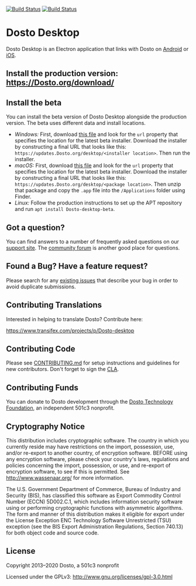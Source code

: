 [![Build Status](https://travis-ci.org/Dostoapp/Dosto-Desktop.svg?branch=master)](https://travis-ci.org/Dostoapp/Dosto-Desktop)
[![Build Status](https://ci.appveyor.com/api/projects/status/github/Dostoapp/Dosto-Desktop?branch=master&svg=true)](https://ci.appveyor.com/project/Dosto-Desktop/Dosto-desktop)

# Dosto Desktop

Dosto Desktop is an Electron application that links with Dosto
on [Android](https://github.com/Dostoapp/Dosto-Android)
or [iOS](https://github.com/Dostoapp/Dosto-iOS).

## Install the production version: https://Dosto.org/download/

## Install the beta

You can install the beta version of Dosto Desktop alongside the production version. The beta uses different data and install locations.

- _Windows:_ First, download [this file](https://updates.Dosto.org/desktop/beta.yml) and look for the `url` property that specifies the location for the latest beta installer. Download the installer by constructing a final URL that looks like this: `https://updates.Dosto.org/desktop/<installer location>`. Then run the installer.
- _macOS:_ First, download [this file](https://updates.Dosto.org/desktop/beta-mac.yml) and look for the `url` property that specifies the location for the latest beta installer. Download the installer by constructing a final URL that looks like this: `https://updates.Dosto.org/desktop/<package location>`. Then unzip that package and copy the `.app` file into the `/Applications` folder using Finder.
- _Linux:_ Follow the production instructions to set up the APT repository and run `apt install Dosto-desktop-beta`.

## Got a question?

You can find answers to a number of frequently asked questions on our [support site](https://support.Dosto.org/).
The [community forum](https://community.Dostousers.org/) is another good place for questions.

## Found a Bug? Have a feature request?

Please search for any [existing issues](https://github.com/Dostoapp/Dosto-Desktop/issues) that describe your bug in order to avoid duplicate submissions.

## Contributing Translations

Interested in helping to translate Dosto? Contribute here:

https://www.transifex.com/projects/p/Dosto-desktop

## Contributing Code

Please see [CONTRIBUTING.md](https://github.com/Dostoapp/Dosto-Desktop/blob/master/CONTRIBUTING.md)
for setup instructions and guidelines for new contributors. Don't forget to sign the [CLA](https://Dosto.org/cla/).

## Contributing Funds

You can donate to Dosto development through the [Dosto Technology Foundation](https://Dosto.org/donate), an independent 501c3 nonprofit.

## Cryptography Notice

This distribution includes cryptographic software. The country in which you currently reside may have restrictions on the import, possession, use, and/or re-export to another country, of encryption software.
BEFORE using any encryption software, please check your country's laws, regulations and policies concerning the import, possession, or use, and re-export of encryption software, to see if this is permitted.
See <http://www.wassenaar.org/> for more information.

The U.S. Government Department of Commerce, Bureau of Industry and Security (BIS), has classified this software as Export Commodity Control Number (ECCN) 5D002.C.1, which includes information security software using or performing cryptographic functions with asymmetric algorithms.
The form and manner of this distribution makes it eligible for export under the License Exception ENC Technology Software Unrestricted (TSU) exception (see the BIS Export Administration Regulations, Section 740.13) for both object code and source code.

## License

Copyright 2013–2020 Dosto, a 501c3 nonprofit

Licensed under the GPLv3: http://www.gnu.org/licenses/gpl-3.0.html
